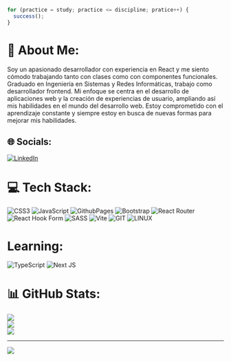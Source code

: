 
```js
for (practice = study; practice <= discipline; pratice++) {
  success();
}
```


# 💫 About Me:
Soy un apasionado desarrollador con experiencia en React y me siento cómodo trabajando tanto con clases como con componentes funcionales. Graduado en Ingeniería en Sistemas y Redes Informáticas, trabajo como desarrollador frontend. Mi enfoque se centra en el desarrollo de aplicaciones web y la creación de experiencias de usuario, ampliando así mis habilidades en el mundo del desarrollo web. Estoy comprometido con el aprendizaje constante y siempre estoy en busca de nuevas formas para mejorar mis habilidades.


## 🌐 Socials:
[![LinkedIn](https://img.shields.io/badge/LinkedIn-%230077B5.svg?logo=linkedin&logoColor=white)](https://linkedin.com/in/www.linkedin.com/in/devjonatanmo) 

# 💻 Tech Stack:
![CSS3](https://img.shields.io/badge/css3-%231572B6.svg?style=for-the-badge&logo=css3&logoColor=white) ![JavaScript](https://img.shields.io/badge/javascript-%23323330.svg?style=for-the-badge&logo=javascript&logoColor=%23F7DF1E) ![GithubPages](https://img.shields.io/badge/github%20pages-121013?style=for-the-badge&logo=github&logoColor=white) ![Bootstrap](https://img.shields.io/badge/bootstrap-%238511FA.svg?style=for-the-badge&logo=bootstrap&logoColor=white) ![React Router](https://img.shields.io/badge/React_Router-CA4245?style=for-the-badge&logo=react-router&logoColor=white) ![React Hook Form](https://img.shields.io/badge/React%20Hook%20Form-%23EC5990.svg?style=for-the-badge&logo=reacthookform&logoColor=white) ![SASS](https://img.shields.io/badge/SASS-hotpink.svg?style=for-the-badge&logo=SASS&logoColor=white) ![Vite](https://img.shields.io/badge/vite-%23646CFF.svg?style=for-the-badge&logo=vite&logoColor=white) ![GIT](https://img.shields.io/badge/Git-fc6d26?style=for-the-badge&logo=git&logoColor=white) ![LINUX](https://img.shields.io/badge/Linux-FCC624?style=for-the-badge&logo=linux&logoColor=black)

# Learning:
![TypeScript](https://img.shields.io/badge/typescript-%23007ACC.svg?style=for-the-badge&logo=typescript&logoColor=white) ![Next JS](https://img.shields.io/badge/Next-black?style=for-the-badge&logo=next.js&logoColor=white)

# 📊 GitHub Stats:
![](https://github-readme-stats.vercel.app/api?username=DevJonatanMorales&theme=merko&hide_border=true&include_all_commits=true&count_private=true)<br/>
![](https://github-readme-streak-stats.herokuapp.com/?user=DevJonatanMorales&theme=merko&hide_border=true)<br/>
![](https://github-readme-stats.vercel.app/api/top-langs/?username=DevJonatanMorales&theme=merko&hide_border=true&include_all_commits=true&count_private=true&layout=compact)

---

[![](https://visitcount.itsvg.in/api?id=DevJonatanMorales&label=Profile%20Views&color=12&pretty=true)](https://visitcount.itsvg.in)
